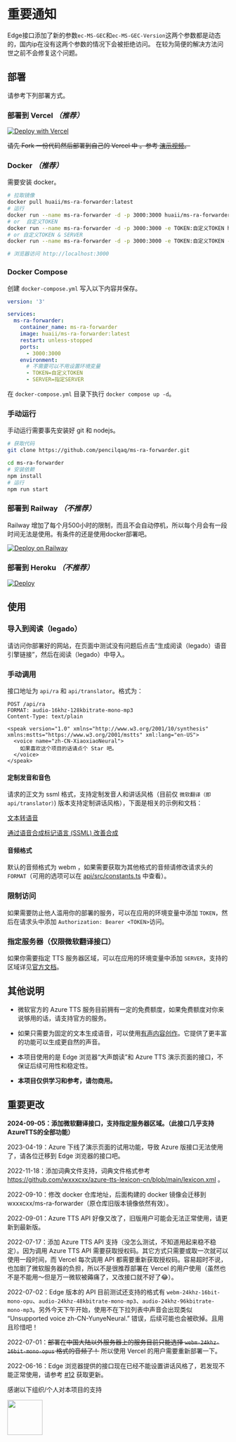 # 重要通知
Edge接口添加了新的参数`ec-MS-GEC`和`ec-MS-GEC-Version`这两个参数都是动态的，国内ip在没有这两个参数的情况下会被拒绝访问。
在较为简便的解决方法问世之前不会修复这个问题。

## 部署

请参考下列部署方式。

### 部署到 Vercel *（推荐）*

[![Deploy with Vercel](https://vercel.com/button)](https://vercel.com/new/clone?repository-url=https%3A%2F%2Fgithub.com%2Fpencilqaq%2Fms-ra-forwarder&env=TOKEN&envDescription=%E8%AE%BF%E9%97%AE%E4%BB%A4%E7%89%8C&project-name=ms-ra-forwarder&repository-name=ms-ra-forwarder)

~~请先 Fork 一份代码然后部署到自己的 Vercel 中 。参考 [演示视频](https://www.youtube.com/watch?v=vRC6umZp8hI)。~~



### Docker *（推荐）*

需要安装 docker。

``` bash
# 拉取镜像
docker pull huaii/ms-ra-forwarder:latest
# 运行
docker run --name ms-ra-forwarder -d -p 3000:3000 huaii/ms-ra-forwarder
# or  自定义TOKEN
docker run --name ms-ra-forwarder -d -p 3000:3000 -e TOKEN:自定义TOKEN huaii/ms-ra-forwarder
# or 自定义TOKEN & SERVER
docker run --name ms-ra-forwarder -d -p 3000:3000 -e TOKEN:自定义TOKEN -e SERVER=指定SERVER huaii/ms-ra-forwarder

# 浏览器访问 http://localhost:3000
```

### Docker Compose

创建 `docker-compose.yml` 写入以下内容并保存。

``` yaml
version: '3'

services:
  ms-ra-forwarder:
    container_name: ms-ra-forwarder
    image: huaii/ms-ra-forwarder:latest
    restart: unless-stopped
    ports:
      - 3000:3000
    environment:
      # 不需要可以不用设置环境变量
      - TOKEN=自定义TOKEN
      - SERVER=指定SERVER
```

在 `docker-compose.yml` 目录下执行 `docker compose up -d`。



### 手动运行

手动运行需要事先安装好 git 和 nodejs。

```bash
# 获取代码
git clone https://github.com/pencilqaq/ms-ra-forwarder.git

cd ms-ra-forwarder
# 安装依赖
npm install 
# 运行
npm run start
```


### 部署到 Railway *（不推荐）*

Railway 增加了每个月500小时的限制，而且不会自动停机，所以每个月会有一段时间无法是使用。有条件的还是使用docker部署吧。

[![Deploy on Railway](https://railway.com/button.svg)](https://railway.app/new/template/p8RU3T?referralCode=-hqLZp)

### 部署到 Heroku *（不推荐）*


[![Deploy](https://www.herokucdn.com/deploy/button.svg)](https://heroku.com/deploy)

## 使用

### 导入到阅读（legado）

请访问你部署好的网站，在页面中测试没有问题后点击“生成阅读（legado）语音引擎链接”，然后在阅读（legado）中导入。

### 手动调用

接口地址为 `api/ra` 和 `api/translator`。格式为：
```
POST /api/ra
FORMAT: audio-16khz-128kbitrate-mono-mp3
Content-Type: text/plain

<speak version="1.0" xmlns="http://www.w3.org/2001/10/synthesis" xmlns:mstts="https://www.w3.org/2001/mstts" xml:lang="en-US">
  <voice name="zh-CN-XiaoxiaoNeural">
    如果喜欢这个项目的话请点个 Star 吧。
  </voice>
</speak>
```

#### 定制发音和音色
请求的正文为 ssml 格式，支持定制发音人和讲话风格（目前仅 `微软翻译（即api/translator）`) 版本支持定制讲话风格），下面是相关的示例和文档：

[文本转语音](https://azure.microsoft.com/zh-cn/services/cognitive-services/text-to-speech/#overview)

[通过语音合成标记语言 (SSML) 改善合成](https://docs.microsoft.com/zh-cn/azure/cognitive-services/speech-service/speech-synthesis-markup?tabs=csharp)



#### 音频格式
默认的音频格式为 webm ，如果需要获取为其他格式的音频请修改请求头的 `FORMAT`（可用的选项可以在 [api/src/constants.ts](api/src/constants.ts#L1) 中查看）。

### 限制访问

如果需要防止他人滥用你的部署的服务，可以在应用的环境变量中添加 `TOKEN`，然后在请求头中添加 `Authorization: Bearer <TOKEN>`访问。

### 指定服务器（仅限微软翻译接口）

如果你需要指定 TTS 服务器区域，可以在应用的环境变量中添加 `SERVER`，支持的区域详见[官方文档](https://learn.microsoft.com/zh-cn/azure/ai-services/speech-service/regions#speech-service)。

## 其他说明

- 微软官方的 Azure TTS 服务目前拥有一定的免费额度，如果免费额度对你来说够用的话，请支持官方的服务。

- 如果只需要为固定的文本生成语音，可以使用[有声内容创作](https://speech.microsoft.com/audiocontentcreation)。它提供了更丰富的功能可以生成更自然的声音。

- 本项目使用的是 Edge 浏览器“大声朗读”和 Azure TTS 演示页面的接口，不保证后续可用性和稳定性。

- **本项目仅供学习和参考，请勿商用。**

## 重要更改

**2024-09-05：添加微软翻译接口，支持指定服务器区域。（此接口几乎支持AzureTTS的全部功能）**

2023-04-19：Azure 下线了演示页面的试用功能，导致 Azure 版接口无法使用了，请各位迁移到 Edge 浏览器的接口吧。

2022-11-18：添加词典文件支持，词典文件格式参考 https://github.com/wxxxcxx/azure-tts-lexicon-cn/blob/main/lexicon.xml 。

2022-09-10：修改 docker 仓库地址，后面构建的 docker 镜像会迁移到 wxxxcxx/ms-ra-forwarder（原仓库旧版本镜像依然有效）。

2022-09-01：Azure TTS API 好像又改了，旧版用户可能会无法正常使用，请更新到最新版。

2022-07-17：添加 Azure TTS API 支持（没怎么测试，不知道用起来稳不稳定）。因为调用 Azure TTS API 需要获取授权码。其它方式只需要或取一次就可以使用一段时间，而 Vercel 每次调用 API 都需要重新获取授权码。容易超时不说，也加剧了微软服务器的负担，所以不是很推荐部署在 Vercel 的用户使用（虽然也不是不能用～但是万一微软被薅痛了，又改接口就不好了😂）。

2022-07-02：Edge 版本的 API 目前测试还支持的格式有 `webm-24khz-16bit-mono-opu`、`audio-24khz-48kbitrate-mono-mp3`、`audio-24khz-96kbitrate-mono-mp3`。另外今天下午开始，使用不在下拉列表中声音会出现类似 “Unsupported voice zh-CN-YunyeNeural.” 错误，后续可能也会被砍掉。且用且珍惜吧！

2022-07-01：~~部署在中国大陆以外服务器上的服务目前只能选择 `webm-24khz-16bit-mono-opus` 格式的音频了！~~ 所以使用 Vercel 的用户需要重新部署一下。

2022-06-16：Edge 浏览器提供的接口现在已经不能设置讲话风格了，若发现不能正常使用，请参考 [#12](https://github.com/wxxxcxx/ms-ra-forwarder/issues/12#issuecomment-1157271193) 获取更新。


感谢以下组织/个人对本项目的支持

<img width="80" src="https://resources.jetbrains.com/storage/products/company/brand/logos/jb_beam.png" />
